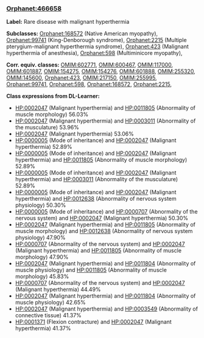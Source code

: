 
### [Orphanet:466658](http://www.orpha.net/ORDO/Orphanet_466658)
**Label:** Rare disease with malignant hyperthermia

**Subclasses:** [Orphanet:168572](http://www.orpha.net/ORDO/Orphanet_168572) (Native American myopathy), [Orphanet:99741](http://www.orpha.net/ORDO/Orphanet_99741) (King-Denborough syndrome), [Orphanet:2215](http://www.orpha.net/ORDO/Orphanet_2215) (Multiple pterygium-malignant hyperthermia syndrome), [Orphanet:423](http://www.orpha.net/ORDO/Orphanet_423) (Malignant hyperthermia of anesthesia), [Orphanet:598](http://www.orpha.net/ORDO/Orphanet_598) (Multiminicore myopathy), 

**Corr. equiv. classes:** [OMIM:602771](http://purl.obolibrary.org/obo/OMIM_602771), [OMIM:600467](http://purl.obolibrary.org/obo/OMIM_600467), [OMIM:117000](http://purl.obolibrary.org/obo/OMIM_117000), [OMIM:601887](http://purl.obolibrary.org/obo/OMIM_601887), [OMIM:154275](http://purl.obolibrary.org/obo/OMIM_154275), [OMIM:154276](http://purl.obolibrary.org/obo/OMIM_154276), [OMIM:601888](http://purl.obolibrary.org/obo/OMIM_601888), [OMIM:255320](http://purl.obolibrary.org/obo/OMIM_255320), [OMIM:145600](http://purl.obolibrary.org/obo/OMIM_145600), [Orphanet:423](http://www.orpha.net/ORDO/Orphanet_423), [OMIM:217150](http://purl.obolibrary.org/obo/OMIM_217150), [OMIM:255995](http://purl.obolibrary.org/obo/OMIM_255995), [Orphanet:99741](http://www.orpha.net/ORDO/Orphanet_99741), [Orphanet:598](http://www.orpha.net/ORDO/Orphanet_598), [Orphanet:168572](http://www.orpha.net/ORDO/Orphanet_168572), [Orphanet:2215](http://www.orpha.net/ORDO/Orphanet_2215), 

**Class expressions from DL-Learner:**

- [HP:0002047](http://purl.obolibrary.org/obo/HP_0002047) (Malignant hyperthermia) and [HP:0011805](http://purl.obolibrary.org/obo/HP_0011805) (Abnormality of muscle morphology) 56.03%
- [HP:0002047](http://purl.obolibrary.org/obo/HP_0002047) (Malignant hyperthermia) and [HP:0003011](http://purl.obolibrary.org/obo/HP_0003011) (Abnormality of the musculature) 53.96%
- [HP:0002047](http://purl.obolibrary.org/obo/HP_0002047) (Malignant hyperthermia) 53.06%
- [HP:0000005](http://purl.obolibrary.org/obo/HP_0000005) (Mode of inheritance) and [HP:0002047](http://purl.obolibrary.org/obo/HP_0002047) (Malignant hyperthermia) 52.89%
- [HP:0000005](http://purl.obolibrary.org/obo/HP_0000005) (Mode of inheritance) and [HP:0002047](http://purl.obolibrary.org/obo/HP_0002047) (Malignant hyperthermia) and [HP:0011805](http://purl.obolibrary.org/obo/HP_0011805) (Abnormality of muscle morphology) 52.89%
- [HP:0000005](http://purl.obolibrary.org/obo/HP_0000005) (Mode of inheritance) and [HP:0002047](http://purl.obolibrary.org/obo/HP_0002047) (Malignant hyperthermia) and [HP:0003011](http://purl.obolibrary.org/obo/HP_0003011) (Abnormality of the musculature) 52.89%
- [HP:0000005](http://purl.obolibrary.org/obo/HP_0000005) (Mode of inheritance) and [HP:0002047](http://purl.obolibrary.org/obo/HP_0002047) (Malignant hyperthermia) and [HP:0012638](http://purl.obolibrary.org/obo/HP_0012638) (Abnormality of nervous system physiology) 50.30%
- [HP:0000005](http://purl.obolibrary.org/obo/HP_0000005) (Mode of inheritance) and [HP:0000707](http://purl.obolibrary.org/obo/HP_0000707) (Abnormality of the nervous system) and [HP:0002047](http://purl.obolibrary.org/obo/HP_0002047) (Malignant hyperthermia) 50.30%
- [HP:0002047](http://purl.obolibrary.org/obo/HP_0002047) (Malignant hyperthermia) and [HP:0011805](http://purl.obolibrary.org/obo/HP_0011805) (Abnormality of muscle morphology) and [HP:0012638](http://purl.obolibrary.org/obo/HP_0012638) (Abnormality of nervous system physiology) 47.90%
- [HP:0000707](http://purl.obolibrary.org/obo/HP_0000707) (Abnormality of the nervous system) and [HP:0002047](http://purl.obolibrary.org/obo/HP_0002047) (Malignant hyperthermia) and [HP:0011805](http://purl.obolibrary.org/obo/HP_0011805) (Abnormality of muscle morphology) 47.90%
- [HP:0002047](http://purl.obolibrary.org/obo/HP_0002047) (Malignant hyperthermia) and [HP:0011804](http://purl.obolibrary.org/obo/HP_0011804) (Abnormality of muscle physiology) and [HP:0011805](http://purl.obolibrary.org/obo/HP_0011805) (Abnormality of muscle morphology) 45.83%
- [HP:0000707](http://purl.obolibrary.org/obo/HP_0000707) (Abnormality of the nervous system) and [HP:0002047](http://purl.obolibrary.org/obo/HP_0002047) (Malignant hyperthermia) 44.49%
- [HP:0002047](http://purl.obolibrary.org/obo/HP_0002047) (Malignant hyperthermia) and [HP:0011804](http://purl.obolibrary.org/obo/HP_0011804) (Abnormality of muscle physiology) 42.65%
- [HP:0002047](http://purl.obolibrary.org/obo/HP_0002047) (Malignant hyperthermia) and [HP:0003549](http://purl.obolibrary.org/obo/HP_0003549) (Abnormality of connective tissue) 41.37%
- [HP:0001371](http://purl.obolibrary.org/obo/HP_0001371) (Flexion contracture) and [HP:0002047](http://purl.obolibrary.org/obo/HP_0002047) (Malignant hyperthermia) 41.37%


